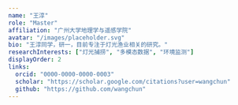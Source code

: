 ```yaml
---
name: "王淳"
role: "Master"
affiliation: "广州大学地理学与遥感学院"
avatar: "/images/placeholder.svg"
bio: "王淳同学，研一，目前专注于灯光渔业相关的研究。"
researchInterests: ["灯光捕捞", "多模态数据", "环境监测"]
displayOrder: 2
links:
  orcid: "0000-0000-0000-0003"
  scholar: "https://scholar.google.com/citations?user=wangchun"
  github: "https://github.com/wangchun"
---
```

